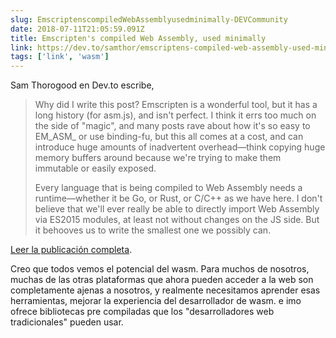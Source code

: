 ```yaml
---
slug: EmscriptenscompiledWebAssemblyusedminimally-DEVCommunity
date: 2018-07-11T21:05:59.091Z
title: Emscripten's compiled Web Assembly, used minimally
link: https://dev.to/samthor/emscriptens-compiled-web-assembly-used-minimally-4fd4
tags: ['link', 'wasm']
---
```

Sam Thorogood en Dev.to escribe,

> Why did I write this post? Emscripten is a wonderful tool, but it has a long history (for asm.js), and isn't perfect. I think it errs too much on the side of "magic", and many posts rave about how it's so easy to EM_ASM_ or use binding-fu, but this all comes at a cost, and can introduce huge amounts of inadvertent overhead&#x2014;think copying huge memory buffers around because we're trying to make them immutable or easily exposed.
> 
> Every language that is being compiled to Web Assembly needs a runtime&#x2014;whether it be Go, or Rust, or C/C++ as we have here. I don't believe that we'll ever really be able to directly import Web Assembly via ES2015 modules, at least not without changes on the JS side. But it behooves us to write the smallest one we possibly can.


[Leer la publicación completa](https://dev.to/samthor/emscriptens-compiled-web-assembly-used-minimally-4fd4).

Creo que todos vemos el potencial del wasm. Para muchos de nosotros, muchas de las otras plataformas que ahora pueden acceder a la web son completamente ajenas a nosotros, y realmente necesitamos aprender esas herramientas, mejorar la experiencia del desarrollador de wasm. e imo ofrece bibliotecas pre compiladas que los "desarrolladores web tradicionales" pueden usar.
